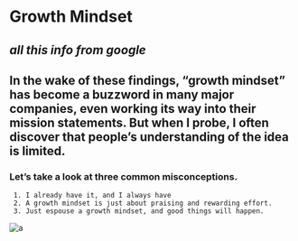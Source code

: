 # **Growth Mindset**

##  *all this info from google*

## In the wake of these findings, “growth mindset” has become a buzzword in many major companies, even working its way into their mission statements. But when I probe, I often discover that people’s understanding of the idea is limited.



###  Let’s take a look at three common misconceptions.
     1. I already have it, and I always have
     2. A growth mindset is just about praising and rewarding effort.
     3. Just espouse a growth mindset, and good things will happen.

![a](https://tofasakademi.com/wp-content/uploads/2019/06/growth-mindset3.png)

